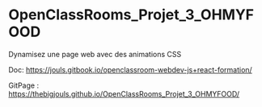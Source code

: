 ﻿# OpenClassRooms_Projet_3_OHMYFOOD
Dynamisez une page web avec des animations CSS

Doc:
https://jouls.gitbook.io/openclassroom-webdev-js+react-formation/

GitPage :
https://thebigjouls.github.io/OpenClassRooms_Projet_3_OHMYFOOD/
